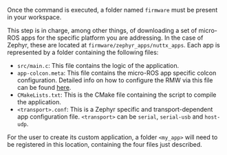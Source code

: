 Once the command is executed, a folder named `firmware` must be present in your workspace.

This step is in charge, among other things, of downloading a set of micro-ROS apps for the specific platform you are
addressing.
In the case of Zephyr, these are located at `firmware/zephyr_apps/nuttx_apps`.
Each app is represented by a folder containing the following files:

* `src/main.c`: This file contains the logic of the application.
* `app-colcon.meta`: This file contains the micro-ROS app specific colcon configuration. Detailed info on how to
  configure the RMW via this file can be found
  [here](https://micro-ros.github.io/docs/tutorials/core/microxrcedds_rmw_configuration/).
* `CMakeLists.txt`: This is the CMake file containing the script to compile the application.
* `<transport>.conf`: This is a Zephyr specific and transport-dependent app configuration file.
`<transport>` can be `serial`, `serial-usb` and `host-udp`. 

For the user to create its custom application, a folder `<my_app>` will need to be registered in this location,
containing the four files just described.
